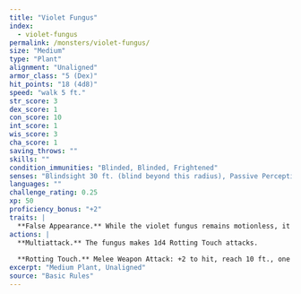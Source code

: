 ```yaml
---
title: "Violet Fungus"
index:
  - violet-fungus
permalink: /monsters/violet-fungus/
size: "Medium"
type: "Plant"
alignment: "Unaligned"
armor_class: "5 (Dex)"
hit_points: "18 (4d8)"
speed: "walk 5 ft."
str_score: 3
dex_score: 1
con_score: 10
int_score: 1
wis_score: 3
cha_score: 1
saving_throws: ""
skills: ""
condition_immunities: "Blinded, Blinded, Frightened"
senses: "Blindsight 30 ft. (blind beyond this radius), Passive Perception 6"
languages: ""
challenge_rating: 0.25
xp: 50
proficiency_bonus: "+2"
traits: |
  **False Appearance.** While the violet fungus remains motionless, it is indistinguishable from an ordinary fungus.
actions: |
  **Multiattack.** The fungus makes 1d4 Rotting Touch attacks.
  
  **Rotting Touch.** Melee Weapon Attack: +2 to hit, reach 10 ft., one creature. Hit: 4 (1d8) necrotic damage.  
excerpt: "Medium Plant, Unaligned"
source: "Basic Rules"
---
```

